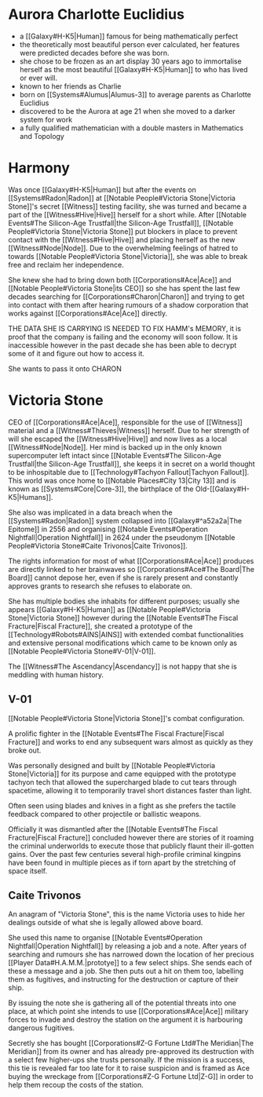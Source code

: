 # Aurora Charlotte Euclidius

- a [[Galaxy#H-K5|Human]] famous for being mathematically perfect
- the theoretically most beautiful person ever calculated, her features were predicted decades before she was born.
- she chose to be frozen as an art display 30 years ago to immortalise herself as the most beautiful [[Galaxy#H-K5|Human]] to who has lived or ever will.
- known to her friends as Charlie
- born on [[Systems#Alumus|Alumus-3]] to average parents as Charlotte Euclidius
- discovered to be the Aurora at age 21 when she moved to a darker system for work
- a fully qualified mathematician with a double masters in Mathematics and Topology

# Harmony

Was once [[Galaxy#H-K5|Human]] but after the events on [[Systems#Radon|Radon]] at [[Notable People#Victoria Stone|Victoria Stone]]'s secret [[Witness]] testing facility, she was turned and became a part of the [[Witness#Hive|Hive]] herself for a short while. After [[Notable Events#The Silicon-Age Trustfall|the Silicon-Age Trustfall]], [[Notable People#Victoria Stone|Victoria Stone]] put blockers in place to prevent contact with the [[Witness#Hive|Hive]] and placing herself as the new [[Witness#Node|Node]]. Due to the overwhelming feelings of hatred to towards [[Notable People#Victoria Stone|Victoria]], she was able to break free and reclaim her independence. 

She knew she had to bring down both [[Corporations#Ace|Ace]] and [[Notable People#Victoria Stone|its CEO]] so she has spent the last few decades searching for [[Corporations#Charon|Charon]] and trying to get into contact with them after hearing rumours of a shadow corporation that works against [[Corporations#Ace|Ace]] directly.

THE DATA SHE IS CARRYING IS NEEDED TO FIX HAMM's MEMORY, it is proof that the company is failing and the economy will soon follow. It is inaccessible however in the past decade she has been able to decrypt some of it and figure out how to access it.

She wants to pass it onto CHARON 
# Victoria Stone

CEO of [[Corporations#Ace|Ace]], responsible for the use of [[Witness]] material and a [[Witness#Thieves|Witness]] herself. Due to her strength of will she escaped the [[Witness#Hive|Hive]] and now lives as a local [[Witness#Node|Node]]. Her mind is backed up in the only known supercomputer left intact since [[Notable Events#The Silicon-Age Trustfall|the Silicon-Age Trustfall]], she keeps it in secret on a world thought to be inhospitable due to [[Technology#Tachyon Fallout|Tachyon Fallout]]. This world was once home to [[Notable Places#City 13|City 13]] and is known as [[Systems#Core|Core-3]], the birthplace of the Old-[[Galaxy#H-K5|Humans]].

She also was implicated in a data breach when the [[Systems#Radon|Radon]] system collapsed into [[Galaxy#^a52a2a|The Epitome]] in 2556 and organising [[Notable Events#Operation Nightfall|Operation Nightfall]] in 2624 under the pseudonym [[Notable People#Victoria Stone#Caite Trivonos|Caite Trivonos]].

The rights information for most of what [[Corporations#Ace|Ace]] produces are directly linked to her brainwaves so [[Corporations#Ace#The Board|The Board]] cannot depose her, even if she is rarely present and constantly approves grants to research she refuses to elaborate on.

She has multiple bodies she inhabits for different purposes; usually she appears [[Galaxy#H-K5|Human]] as [[Notable People#Victoria Stone|Victoria Stone]] however during the [[Notable Events#The Fiscal Fracture|Fiscal Fracture]], she created a prototype of the [[Technology#Robots#AINS|AINS]] with extended combat functionalities and extensive personal modifications which came to be known only as [[Notable People#Victoria Stone#V-01|V-01]].

The [[Witness#The Ascendancy|Ascendancy]] is not happy that she is meddling with human history.

## V-01

[[Notable People#Victoria Stone|Victoria Stone]]'s combat configuration.

A prolific fighter in the [[Notable Events#The Fiscal Fracture|Fiscal Fracture]] and works to end any subsequent wars almost as quickly as they broke out.

Was personally designed and built by [[Notable People#Victoria Stone|Victoria]] for its purpose and came equipped with the prototype tachyon tech that allowed the supercharged blade to cut tears through spacetime, allowing it to temporarily travel short distances faster than light.

Often seen using blades and knives in a fight as she prefers the tactile feedback compared to other projectile or ballistic weapons.

Officially it was dismantled after the [[Notable Events#The Fiscal Fracture|Fiscal Fracture]] concluded however there are stories of it roaming the criminal underworlds to execute those that publicly flaunt their ill-gotten gains. Over the past few centuries several high-profile criminal kingpins have been found in multiple pieces as if torn apart by the stretching of space itself.

## Caite Trivonos

An anagram of "Victoria Stone", this is the name Victoria uses to hide her dealings outside of what she is legally allowed above board. 

She used this name to organise [[Notable Events#Operation Nightfall|Operation Nightfall]] by releasing a job and a note. After years of searching and rumours she has narrowed down the location of her precious [[Player Data#H.A.M.M.|prototye]] to a few select ships. She sends each of these a message and a job. She then puts out a hit on them too, labelling them as fugitives, and instructing for the destruction or capture of their ship.

By issuing the note she is gathering all of the potential threats into one place, at which point she intends to use [[Corporations#Ace|Ace]] military forces to invade and destroy the station on the argument it is harbouring dangerous fugitives. 

Secretly she has bought [[Corporations#Z-G Fortune Ltd#The Meridian|The Meridian]] from its owner and has already pre-approved its destruction with a select few higher-ups she trusts personally. If the mission is a success, this tie is revealed far too late for it to raise suspicion and is framed as Ace buying the wreckage  from [[Corporations#Z-G Fortune Ltd|Z-G]] in order to help them recoup the costs of the station.